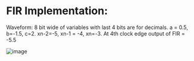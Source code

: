 # FIR Implementation:

Waveform:
8 bit wide of variables with last 4 bits are for decimals. 
a = 0.5, b=-1.5, c=2.
xn-2=-5, xn-1 = -4, xn=-3.
At 4th clock edge output of FIR = -5.5

![image](https://user-images.githubusercontent.com/57820377/144718602-225af7bd-3581-4c27-a0ea-9c34b86053b2.png)
